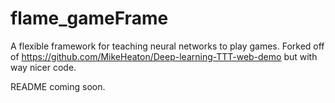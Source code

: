 # flame_gameFrame
A flexible framework for teaching neural networks to play games. Forked off of 
https://github.com/MikeHeaton/Deep-learning-TTT-web-demo but with way nicer code.

README coming soon.
